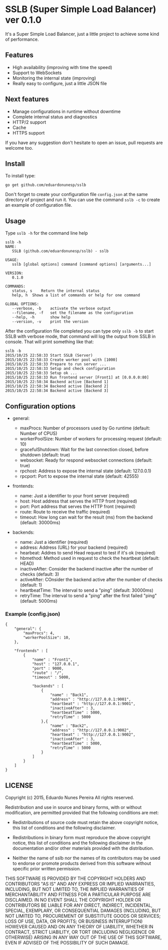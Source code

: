 # SSLB (Super Simple Load Balancer) ver 0.1.0

It's a Super Simple Load Balancer, just a little project to achieve some kind of performance.

## Features
 * High availability (improving with time the speed)
 * Support to WebSockets
 * Monitoring the internal state (improving)
 * Really easy to configure, just a little JSON file

## Next features
 * Manage configurations in runtime without downtime
 * Complete internal status and diagnostics
 * HTTP/2 support
 * Cache 
 * HTTPS support
 
 If you have any suggestion don't hesitate to open an issue, pull requests are welcome too.

## Install

To install type:

```
go get github.com/eduardonunesp/sslb
```

Don't forget to create your configuration file `config.json` at the same directory of project and run it. You can use the command `sslb -c` to create an example of configuration file.


## Usage
Type `sslb -h` for the command line help

```
sslb -h                                                                                                                                                              
NAME:
   SSLB (github.com/eduardonunesp/sslb) - sslb

USAGE:
   sslb [global options] command [command options] [arguments...]

VERSION:
   0.1.0

COMMANDS:
   status, s	Return the internal status
   help, h	Shows a list of commands or help for one command

GLOBAL OPTIONS:
   --verbose, -b	activate the verbose output
   --filename, -f 	set the filename as the configuration
   --help, -h		show help
   --version, -v	print the version
```

After the configuration file completed you can type only `sslb -b` to start SSLB with verbose mode, that command will log the output from SSLB in console. That will print something like that:

```
sslb -b                                                                                                                                                               
2015/10/25 22:58:33 Start SSLB (Server)
2015/10/25 22:58:33 Create worker pool with [1000]
2015/10/25 22:58:33 Prepare to run server ...
2015/10/25 22:58:33 Setup and check configuration
2015/10/25 22:58:33 Setup ok ...
2015/10/25 22:58:33 Run frontend server [Front1] at [0.0.0.0:80]
2015/10/25 22:58:34 Backend active [Backend 1]
2015/10/25 22:58:34 Backend active [Backend 2]
2015/10/25 22:58:34 Backend active [Backend 3]
```

## Configuration options

* general:
	* maxProcs: Number of processors used by Go runtime (default: Number of CPUS)
	* workerPoolSize: Number of workers for processing request (default: 10)
	* gracefulShutdown: Wait for the last connection closed, before shutdown (default: true)
	* websocket: Ready for respond websocket connections (default: true)
	* rpchost: Address to expose the internal state (default: 127.0.0.1)
	* rpcport: Port to expose the internal state (default: 42555)
	
* frontends:
	* name: Just a identifier to your front server (required)
	* host: Host address that serves the HTTP front (required)
	* port: Port address that serves the HTTP front (required)
	* route: Route to receive the traffic (required)
	* timeout: How long can wait for the result (ms) from the backend (default: 30000ms)

* backends:
	* name: Just a identifier (required)
	* address: Address (URL) for your backend (required)
	* hearbeat: Addres to send Head request to test if it's ok (required)
	* hbmethod: Method used in request to check the heartbeat (default: HEAD)
	* inactiveAfter: Consider the backend inactive after the number of checks (default: 3)
	* activeAfter: COnsider the backend active after the number of checks (default: 1)
	* heartbeatTime: The interval to send a "ping" (default: 30000ms)
	* retryTime: The interval to send a "ping" after the first failed "ping" (default: 5000ms)
	
### Example (config.json)

```
{
    "general": {
        "maxProcs": 4,
        "workerPoolSize": 10,
    },
    
    "frontends" : [
        {
            "name" : "Front1",
            "host" : "127.0.0.1",
            "port" : 9000,
            "route" : "/",
            "timeout" : 5000,
            
            "backends" : [
                {
                    "name" : "Back1",
                    "address" : "http://127.0.0.1:9001",
                    "heartbeat" : "http://127.0.0.1:9001",
                    "inactiveAfter" : 3,
                    "heartbeatTime" : 5000,
                    "retryTime" : 5000
                },{
                    "name" : "Back2",
                    "address" : "http://127.0.0.1:9002",
                    "heartbeat" : "http://127.0.0.1:9002",
                    "inactiveAfter" : 3,
                    "heartbeatTime" : 5000,
                    "retryTime" : 5000
                }
            ]
        }
    ]
}
```


## LICENSE
Copyright (c) 2015, Eduardo Nunes Pereira
All rights reserved.

Redistribution and use in source and binary forms, with or without
modification, are permitted provided that the following conditions are met:

* Redistributions of source code must retain the above copyright notice, this
  list of conditions and the following disclaimer.

* Redistributions in binary form must reproduce the above copyright notice,
  this list of conditions and the following disclaimer in the documentation
  and/or other materials provided with the distribution.

* Neither the name of sslb nor the names of its
  contributors may be used to endorse or promote products derived from
  this software without specific prior written permission.

THIS SOFTWARE IS PROVIDED BY THE COPYRIGHT HOLDERS AND CONTRIBUTORS "AS IS"
AND ANY EXPRESS OR IMPLIED WARRANTIES, INCLUDING, BUT NOT LIMITED TO, THE
IMPLIED WARRANTIES OF MERCHANTABILITY AND FITNESS FOR A PARTICULAR PURPOSE ARE
DISCLAIMED. IN NO EVENT SHALL THE COPYRIGHT HOLDER OR CONTRIBUTORS BE LIABLE
FOR ANY DIRECT, INDIRECT, INCIDENTAL, SPECIAL, EXEMPLARY, OR CONSEQUENTIAL
DAMAGES (INCLUDING, BUT NOT LIMITED TO, PROCUREMENT OF SUBSTITUTE GOODS OR
SERVICES; LOSS OF USE, DATA, OR PROFITS; OR BUSINESS INTERRUPTION) HOWEVER
CAUSED AND ON ANY THEORY OF LIABILITY, WHETHER IN CONTRACT, STRICT LIABILITY,
OR TORT (INCLUDING NEGLIGENCE OR OTHERWISE) ARISING IN ANY WAY OUT OF THE USE
OF THIS SOFTWARE, EVEN IF ADVISED OF THE POSSIBILITY OF SUCH DAMAGE.
